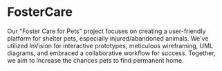 # FosterCare
Our "Foster Care for Pets" project focuses on creating a user-friendly platform for shelter pets, especially injured/abandoned animals. We've utilized InVision for interactive prototypes, meticulous wireframing, UML diagrams, and embraced a collaborative workflow for success. Together, we aim to increase the chances pets to find permanent home.
